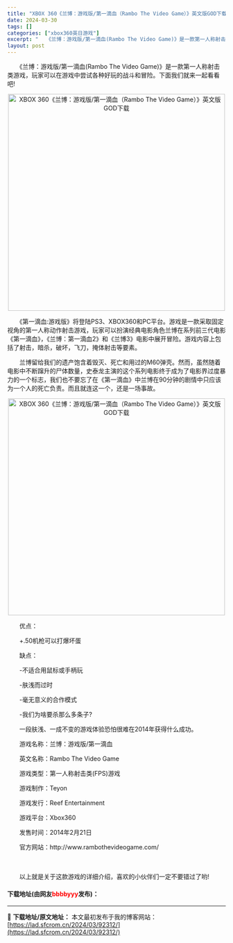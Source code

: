 ```yaml
---
title: "XBOX 360《兰博：游戏版/第一滴血（Rambo The Video Game）》英文版GOD下载"
date: 2024-03-30
tags: []
categories: ["xbox360英日游戏"]
excerpt: "　　《兰博：游戏版/第一滴血(Rambo The Video Game)》是一款第一人称射击类游戏，玩家可以在游戏中尝试各种好玩的战斗和冒险。下面我们就来一起看看吧! 　　《第一滴血:游戏版》将登陆PS3、XBOX360和PC平台。游戏是一款采取固定视角的第一人称动作射击游戏，玩家可以扮演经典电影角&hellip;"
layout: post
---
```


 <p>　　《兰博：游戏版/第一滴血(Rambo The Video Game)》是一款第一人称射击类游戏，玩家可以在游戏中尝试各种好玩的战斗和冒险。下面我们就来一起看看吧!</p> <p align="center"><img align="" border="0" src="https://lad.sfcrom.cn/wp-content/uploads/2024/03/20240330_6607d7963f7ef.webp" width="500" alt="XBOX 360《兰博：游戏版/第一滴血（Rambo The Video Game）》英文版GOD下载" /></p> <p>　　《第一滴血:游戏版》将登陆PS3、XBOX360和PC平台。游戏是一款采取固定视角的第一人称动作射击游戏，玩家可以扮演经典电影角色兰博在系列前三代电影《第一滴血》，《兰博：第一滴血2》和《兰博3》电影中展开冒险。游戏内容上包括了射击，暗杀，破坏，飞刀，掩体射击等要素。</p> <p>　　兰博留给我们的遗产饱含着毁灭、死亡和用过的M60弹壳。然而，虽然随着电影中不断蹿升的尸体数量，史泰龙主演的这个系列电影终于成为了电影界过度暴力的一个标志，我们也不要忘了在《第一滴血》中兰博在90分钟的剧情中只应该为一个人的死亡负责。而且就连这一个，还是一场事故。</p> <p align="center"><img align="" border="0" src="https://lad.sfcrom.cn/wp-content/uploads/2024/03/20240330_6607d796933d8.webp" width="500" alt="XBOX 360《兰博：游戏版/第一滴血（Rambo The Video Game）》英文版GOD下载" /></p> <p>　　优点：</p> <p>　　+.50机枪可以打爆坏蛋</p> <p>　　缺点：</p> <p>　　-不适合用鼠标或手柄玩</p> <p>　　-肤浅而过时</p> <p>　　-毫无意义的合作模式</p> <p>　　-我们为啥要杀那么多条子?</p> <p>　　一段肤浅、一成不变的游戏体验恐怕很难在2014年获得什么成功。</p> <p>　　游戏名称：兰博：游戏版/第一滴血</p> <p>　　英文名称：Rambo The Video Game</p> <p>　　游戏类型：第一人称射击类(FPS)游戏</p> <p>　　游戏制作：Teyon</p> <p>　　游戏发行：Reef Entertainment</p> <p>　　游戏平台：Xbox360</p> <p>　　发售时间：2014年2月21日</p> <p>　　官方网站：http://www.rambothevideogame.com/</p> <p><strong>　　</strong></p> <p>　　以上就是关于这款游戏的详细介绍，喜欢的小伙伴们一定不要错过了哟!</p> <p><h4>下载地址(由网友<font color="red">bbbbyyy</font>发布)：</h4></p> 

---
📖 **下载地址/原文地址：** 本文最初发布于我的博客网站：[https://lad.sfcrom.cn/2024/03/92312/](https://lad.sfcrom.cn/2024/03/92312/)
